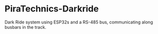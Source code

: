# PiraTechnics-Darkride
Dark Ride system using ESP32s and a RS-485 bus, communicating along busbars in the track. 
